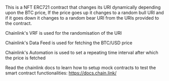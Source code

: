 This is a NFT ERC721 contract that changes its URI dynamically depending upon the BTC price, If the price goes up it changes to a random bull URI and if it goes down it changes to a random bear URI from the URIs provided to the contract.

Chainlink's VRF is used for the randomisation of the URI

Chainlink's Data Feed is used for fetching the BTC/USD price

Chainlink's Automation is used to set a repeating time interval after which the price is fetched 

Read the chainlink docs to learn how to setup mock contracts to test the smart contract functionalities: https://docs.chain.link/


